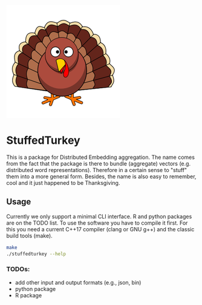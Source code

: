 ![](inc/turkey.png)

# StuffedTurkey

This is a package for Distributed Embedding aggregation. The name comes from the fact that the package is there to bundle (aggregate) vectors (e.g. distributed word representations). Therefore in a certain sense to "stuff" them into a more general form. Besides, the name is also easy to remember, cool and it just happened to be Thanksgiving.


## Usage
Currently we only support a minimal CLI interface. R and python packages are on the TODO list. To use the software you have to compile it first. For this you need a current C++17 compiler (clang or GNU g++) and the classic build tools (make).

```bash
make
./stuffedturkey --help 
```

### TODOs:
 - add other input and output formats (e.g., json, bin)
 - python package
 - R package